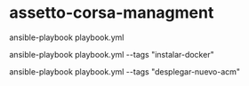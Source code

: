 # assetto-corsa-managment
ansible-playbook playbook.yml

ansible-playbook playbook.yml --tags "instalar-docker"

ansible-playbook playbook.yml --tags "desplegar-nuevo-acm"